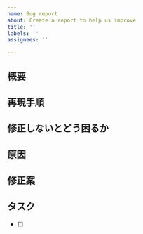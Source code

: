 ```yaml
---
name: Bug report
about: Create a report to help us improve
title: ''
labels: ''
assignees: ''

---
```


<!-- 不具合対応テンプレート -->
## 概要
<!-- どのような不具合か WHAT -->

## 再現手順
<!-- どうすれば不具合を確認できるのか WHAT -->

## 修正しないとどう困るか
<!-- なぜ修正しないといけないのか WHY -->

## 原因
<!-- 想定される原因など WHERE -->

## 修正案
<!-- どのように修正するのか HOW -->

## タスク
- [ ]
